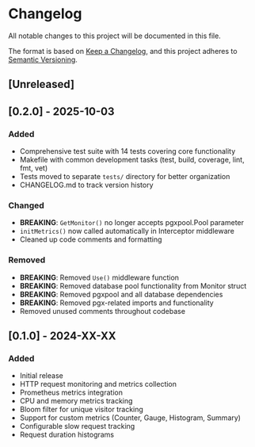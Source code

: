 # Changelog

All notable changes to this project will be documented in this file.

The format is based on [Keep a Changelog](https://keepachangelog.com/en/1.0.0/),
and this project adheres to [Semantic Versioning](https://semver.org/spec/v2.0.0.html).

## [Unreleased]

## [0.2.0] - 2025-10-03

### Added
- Comprehensive test suite with 14 tests covering core functionality
- Makefile with common development tasks (test, build, coverage, lint, fmt, vet)
- Tests moved to separate `tests/` directory for better organization
- CHANGELOG.md to track version history

### Changed
- **BREAKING**: `GetMonitor()` no longer accepts pgxpool.Pool parameter
- `initMetrics()` now called automatically in Interceptor middleware
- Cleaned up code comments and formatting

### Removed
- **BREAKING**: Removed `Use()` middleware function
- **BREAKING**: Removed database pool functionality from Monitor struct
- **BREAKING**: Removed pgxpool and all database dependencies
- **BREAKING**: Removed pgx-related imports and functionality
- Removed unused comments throughout codebase

## [0.1.0] - 2024-XX-XX

### Added
- Initial release
- HTTP request monitoring and metrics collection
- Prometheus metrics integration
- CPU and memory metrics tracking
- Bloom filter for unique visitor tracking
- Support for custom metrics (Counter, Gauge, Histogram, Summary)
- Configurable slow request tracking
- Request duration histograms
